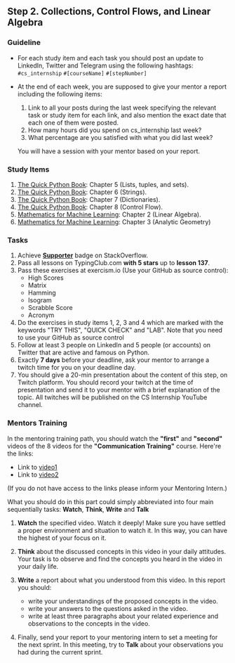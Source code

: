 ## Step 2. Collections, Control Flows, and Linear Algebra

### Guideline

- For each study item and each task you should post an update to LinkedIn, Twitter and Telegram using the following hashtags:
`#cs_internship`
`#[courseName]`
`#[stepNumber]`

- At the end of each week, you are supposed to give your mentor a report including the following items:
  1. Link to all your posts during the last week specifying the relevant task or study item for each link, and also mention the exact date that each one of them were posted.
  2. How many hours did you spend on cs_internship last week?
  3. What percentage are you satisfied with what you did last week?
  
  You will have a session with your mentor based on your report.


### Study Items

  1. [The Quick Python Book](README.md): Chapter 5 (Lists, tuples, and sets).
  2. [The Quick Python Book](README.md): Chapter 6 (Strings).
  3. [The Quick Python Book](README.md): Chapter 7 (Dictionaries).
  4. [The Quick Python Book](README.md): Chapter 8 (Control Flow).
  5. [Mathematics for Machine Learning](README.md): Chapter 2 (Linear Algebra).
  6. [Mathematics for Machine Learning](README.md): Chapter 3 (Analytic Geometry)

  
### Tasks

  1. Achieve [**Supporter**](https://stackoverflow.com/help/badges/6/supporter) badge on StackOverflow.
  2. Pass all lessons on TypingClub.com **with 5 stars** up to **lesson 137**.
  3. Pass these exercises at exercism.io (Use your GitHub as source control):  
      - High Scores
      - Matrix
      - Hamming 
      - Isogram
      - Scrabble Score
      - Acronym  
  4. Do the exercises in study items 1, 2, 3 and 4 which are marked with the keywords "TRY THIS", "QUICK CHECK" and "LAB". Note that you need to use your GitHub as source control
  5. Follow at least 3 people on LinkedIn and 5 people (or accounts) on Twitter that are active and famous on Python.
  6. Exactly **7 days** before your deadline, ask your mentor to arrange a twitch time for you on your deadline day.
  7. You should give a 20-min presentation about the content of this step, on Twitch platform. You should record your twitch at the time of presentation and send it to your mentor with a brief explanation of the topic. All twitches will be published on the CS Internship YouTube channel.


### Mentors Training

In the mentoring training path, you should watch the **"first"** and **"second"** videos of the 8 videos for the **"Communication Training"** course.  Here're the links:

  - Link to [video1](https://drive.google.com/file/d/1IlQ7RtcyMt3WOApAnw5EluRauyhmKksi/view?usp=sharing)
  - Link to [video2](https://drive.google.com/file/d/1xV1DX8sZ7sEcH4pBVrOno_V4IHQFj6xF/view?usp=sharing)
  
(If you do not have access to the links please inform your Mentoring Intern.)

What you should do in this part could simply abbreviated into four main sequentially tasks: **Watch**, **Think**, **Write** and **Talk**
  1. **Watch** the specified video. Watch it deeply! Make sure you have settled a proper environment and situation to watch it. In this way, you can have the highest of your focus on it.
  2. **Think** about the discussed concepts in this video in your daily attitudes. Your task is to observe and find the concepts you heard in the video in your daily life. 
  3. **Write** a report about what you understood from this video. In this report you should:
	  - write your understandings of the proposed concepts in the video.
	  - write your answers to the questions asked in the video.
	  - write at least three paragraphs about your related experience and observations to the concepts in the video.

  4. Finally, send your report to your mentoring intern to set a meeting for the next sprint. In this meeting, try to **Talk** about your observations you had during the current sprint.

